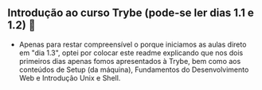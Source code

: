 ## Introdução ao curso Trybe (pode-se ler dias 1.1 e 1.2) :closed_book:

- Apenas para restar compreensível o porque iniciamos as aulas direto em "dia 1.3", optei por colocar este readme explicando que nos dois primeiros dias apenas fomos apresentados à Trybe, bem como aos conteúdos de Setup (da máquina), Fundamentos do Desenvolvimento Web e Introdução Unix e Shell.
